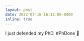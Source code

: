 ```yaml
---
layout: post
date: 2022-07-18 16:11:00-0400
inline: true
---
```


I just defended my PhD. #PhDone :tada:

